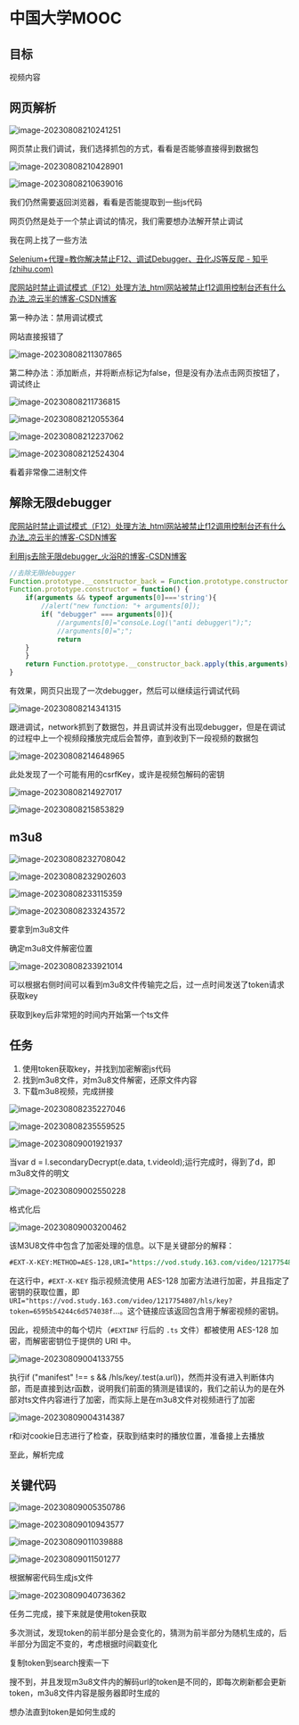 # 中国大学MOOC

## 目标

视频内容

## 网页解析

![image-20230808210241251](pics/image-20230808210241251.png)

网页禁止我们调试，我们选择抓包的方式，看看是否能够直接得到数据包

![image-20230808210428901](pics/image-20230808210428901.png)

![image-20230808210639016](pics/image-20230808210639016.png)

我们仍然需要返回浏览器，看看是否能提取到一些js代码

网页仍然是处于一个禁止调试的情况，我们需要想办法解开禁止调试

我在网上找了一些方法

[Selenium+代理=教你解决禁止F12、调试Debugger、丑化JS等反爬 - 知乎 (zhihu.com)](https://zhuanlan.zhihu.com/p/379321563)

[爬网站时禁止调试模式（F12）处理方法_html网站被禁止f12调用控制台还有什么办法_凉云半的博客-CSDN博客](https://blog.csdn.net/weixin_46155246/article/details/108594993)

第一种办法：禁用调试模式

网站直接报错了

![image-20230808211307865](pics/image-20230808211307865.png)

第二种办法：添加断点，并将断点标记为false，但是没有办法点击网页按钮了，调试终止

![image-20230808211736815](pics/image-20230808211736815.png)

![image-20230808212055364](pics/image-20230808212055364.png)

![image-20230808212237062](pics/image-20230808212237062.png)

![image-20230808212524304](pics/image-20230808212524304.png)

看着非常像二进制文件

## 解除无限debugger

[爬网站时禁止调试模式（F12）处理方法_html网站被禁止f12调用控制台还有什么办法_凉云半的博客-CSDN博客](https://blog.csdn.net/weixin_46155246/article/details/108594993)

[利用js去除无限debugger_火浴R的博客-CSDN博客](https://blog.csdn.net/qq_39799322/article/details/119275806)

```js
//去除无限debugger
Function.prototype.__constructor_back = Function.prototype.constructor ;
Function.prototype.constructor = function() {
    if(arguments && typeof arguments[0]==='string'){
        //alert("new function: "+ arguments[0]);
        if( "debugger" === arguments[0]){
            //arguments[0]="consoLe.Log(\"anti debugger\");";
            //arguments[0]=";";
            return
    }
    }
    return Function.prototype.__constructor_back.apply(this,arguments);
}
```

有效果，网页只出现了一次debugger，然后可以继续运行调试代码

![image-20230808214341315](pics/image-20230808214341315.png)

跟进调试，network抓到了数据包，并且调试并没有出现debugger，但是在调试的过程中上一个视频段播放完成后会暂停，直到收到下一段视频的数据包

![image-20230808214648965](pics/image-20230808214648965.png)

此处发现了一个可能有用的csrfKey，或许是视频包解码的密钥

![image-20230808214927017](pics/image-20230808214927017.png)

![image-20230808215853829](pics/image-20230808215853829.png)

## m3u8

![image-20230808232708042](pics/image-20230808232708042.png)

![image-20230808232902603](pics/image-20230808232902603.png)

![image-20230808233115359](pics/image-20230808233115359.png)

![image-20230808233243572](pics/image-20230808233243572.png)

要拿到m3u8文件

确定m3u8文件解密位置

![image-20230808233921014](pics/image-20230808233921014.png)

可以根据右侧时间可以看到m3u8文件传输完之后，过一点时间发送了token请求获取key

获取到key后非常短的时间内开始第一个ts文件

## 任务

1. 使用token获取key，并找到加密解密js代码
2. 找到m3u8文件，对m3u8文件解密，还原文件内容
3. 下载m3u8视频，完成拼接

![image-20230808235227046](pics/image-20230808235227046.png)

![image-20230808235559525](pics/image-20230808235559525.png)

![image-20230809001921937](pics/image-20230809001921937.png)

当var d = l.secondaryDecrypt(e.data, t.videoId);运行完成时，得到了d，即m3u8文件的明文

![image-20230809002550228](pics/image-20230809002550228.png)

格式化后

![image-20230809003200462](pics/image-20230809003200462.png)

该M3U8文件中包含了加密处理的信息。以下是关键部分的解释：

```reStructuredText
#EXT-X-KEY:METHOD=AES-128,URI="https://vod.study.163.com/video/1217754807/hls/key?token=6595b54244c6d574038f...
```

在这行中，`#EXT-X-KEY` 指示视频流使用 AES-128 加密方法进行加密，并且指定了密钥的获取位置，即 `URI="https://vod.study.163.com/video/1217754807/hls/key?token=6595b54244c6d574038f`...。这个链接应该返回包含用于解密视频的密钥。

因此，视频流中的每个切片（`#EXTINF` 行后的 `.ts` 文件）都被使用 AES-128 加密，而解密密钥位于提供的 URI 中。

![image-20230809004133755](pics/image-20230809004133755.png)

执行if ("manifest" !== s && /hls\/key/.test(a.url))，然而并没有进入判断体内部，而是直接到达r函数，说明我们前面的猜测是错误的，我们之前认为的是在外部对ts文件内容进行了加密，而实际上是在m3u8文件对视频进行了加密

![image-20230809004314387](pics/image-20230809004314387.png)

r和i对cookie日志进行了检查，获取到结束时的播放位置，准备接上去播放

至此，解析完成

## 关键代码

![image-20230809005350786](pics/image-20230809005350786.png)

![image-20230809010943577](pics/image-20230809010943577.png)

![image-20230809011039888](pics/image-20230809011039888.png)

![image-20230809011501277](pics/image-20230809011501277.png)

根据解密代码生成js文件

![image-20230809040736362](pics/image-20230809040736362.png)

任务二完成，接下来就是使用token获取

多次测试，发现token的前半部分是会变化的，猜测为前半部分为随机生成的，后半部分为固定不变的，考虑根据时间戳变化

复制token到search搜索一下

搜不到，并且发现m3u8文件内的解码url的token是不同的，即每次刷新都会更新token，m3u8文件内容是服务器即时生成的

想办法直到token是如何生成的